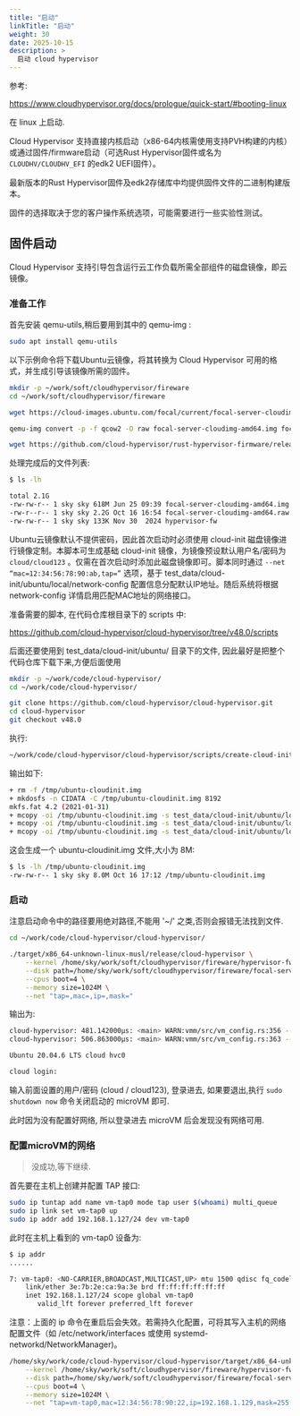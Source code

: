 ```yaml
---
title: "启动"
linkTitle: "启动"
weight: 30
date: 2025-10-15
description: >
  启动 cloud hypervisor
---
```


参考:

https://www.cloudhypervisor.org/docs/prologue/quick-start/#booting-linux

在 linux 上启动.

Cloud Hypervisor 支持直接内核启动（x86-64内核需使用支持PVH构建的内核）或通过固件/firmware启动（可选Rust Hypervisor固件或名为 `CLOUDHV/CLOUDHV_EFI` 的edk2 UEFI固件）。

最新版本的Rust Hypervisor固件及edk2存储库中均提供固件文件的二进制构建版本。

固件的选择取决于您的客户操作系统选项，可能需要进行一些实验性测试。


## 固件启动

Cloud Hypervisor 支持引导包含运行云工作负载所需全部组件的磁盘镜像，即云镜像。

### 准备工作

首先安装 qemu-utils,稍后要用到其中的 qemu-img :

```bash
sudo apt install qemu-utils
```

以下示例命令将下载Ubuntu云镜像，将其转换为 Cloud Hypervisor 可用的格式，并生成引导该镜像所需的固件。

```bash
mkdir -p ~/work/soft/cloudhypervisor/fireware
cd ~/work/soft/cloudhypervisor/fireware

wget https://cloud-images.ubuntu.com/focal/current/focal-server-cloudimg-amd64.img

qemu-img convert -p -f qcow2 -O raw focal-server-cloudimg-amd64.img focal-server-cloudimg-amd64.raw

wget https://github.com/cloud-hypervisor/rust-hypervisor-firmware/releases/download/0.5.0/hypervisor-fw
```

处理完成后的文件列表:

```bash
$ ls -lh    

total 2.1G
-rw-rw-r-- 1 sky sky 618M Jun 25 09:39 focal-server-cloudimg-amd64.img
-rw-r--r-- 1 sky sky 2.2G Oct 16 16:54 focal-server-cloudimg-amd64.raw
-rw-rw-r-- 1 sky sky 133K Nov 30  2024 hypervisor-fw
```

Ubuntu云镜像默认不提供密码，因此首次启动时必须使用 cloud-init 磁盘镜像进行镜像定制。本脚本可生成基础 cloud-init 镜像，为镜像预设默认用户名/密码为 `cloud/cloud123` 。仅需在首次启动时添加此磁盘镜像即可。脚本同时通过 `--net “mac=12:34:56:78:90:ab,tap=”` 选项，基于 test_data/cloud-init/ubuntu/local/network-config 配置信息分配默认IP地址。随后系统将根据 network-config 详情启用匹配MAC地址的网络接口。

准备需要的脚本, 在代码仓库根目录下的 scripts 中:

https://github.com/cloud-hypervisor/cloud-hypervisor/tree/v48.0/scripts

后面还要使用到 test_data/cloud-init/ubuntu/ 目录下的文件, 因此最好是把整个代码仓库下载下来,方便后面使用

```bash
mkdir -p ~/work/code/cloud-hypervisor/
cd ~/work/code/cloud-hypervisor/

git clone https://github.com/cloud-hypervisor/cloud-hypervisor.git
cd cloud-hypervisor
git checkout v48.0
```

执行:

```bash
~/work/code/cloud-hypervisor/cloud-hypervisor/scripts/create-cloud-init.sh
```

输出如下:

```bash
+ rm -f /tmp/ubuntu-cloudinit.img
+ mkdosfs -n CIDATA -C /tmp/ubuntu-cloudinit.img 8192
mkfs.fat 4.2 (2021-01-31)
+ mcopy -oi /tmp/ubuntu-cloudinit.img -s test_data/cloud-init/ubuntu/local/user-data ::
+ mcopy -oi /tmp/ubuntu-cloudinit.img -s test_data/cloud-init/ubuntu/local/meta-data ::
+ mcopy -oi /tmp/ubuntu-cloudinit.img -s test_data/cloud-init/ubuntu/local/network-config ::
```

这会生成一个 ubuntu-cloudinit.img 文件,大小为 8M:

```bash
$ ls -lh /tmp/ubuntu-cloudinit.img
-rw-rw-r-- 1 sky sky 8.0M Oct 16 17:12 /tmp/ubuntu-cloudinit.img
```

### 启动

注意启动命令中的路径要用绝对路径,不能用 '~/' 之类,否则会报错无法找到文件.

```bash
cd ~/work/code/cloud-hypervisor/cloud-hypervisor/

./target/x86_64-unknown-linux-musl/release/cloud-hypervisor \
	--kernel /home/sky/work/soft/cloudhypervisor/fireware/hypervisor-fw \
	--disk path=/home/sky/work/soft/cloudhypervisor/fireware/focal-server-cloudimg-amd64.raw path=/tmp/ubuntu-cloudinit.img \
	--cpus boot=4 \
	--memory size=1024M \
	--net "tap=,mac=,ip=,mask="
```

输出为:

```bash
cloud-hypervisor: 481.142000µs: <main> WARN:vmm/src/vm_config.rs:356 -- Deprecation warning: No IP address provided. A default IP address is assigned. This behavior will be deprecated soon.
cloud-hypervisor: 506.863000µs: <main> WARN:vmm/src/vm_config.rs:363 -- Deprecation warning: No network mask provided. A default network mask is assigned. This behavior will be deprecated soon.

Ubuntu 20.04.6 LTS cloud hvc0

cloud login:
```

输入前面设置的用户/密码 (cloud / cloud123), 登录进去, 如果要退出,执行 `sudo shutdown now` 命令关闭启动的 microVM 即可.

此时因为没有配置好网络, 所以登录进去 microVM 后会发现没有网络可用.

### 配置microVM的网络

> 没成功,等下继续.

首先要在主机上创建并配置 TAP 接口:

```bash
sudo ip tuntap add name vm-tap0 mode tap user $(whoami) multi_queue
sudo ip link set vm-tap0 up
sudo ip addr add 192.168.1.127/24 dev vm-tap0
```

此时在主机上看到的 vm-tap0 设备为:

```bash
$ ip addr
......

7: vm-tap0: <NO-CARRIER,BROADCAST,MULTICAST,UP> mtu 1500 qdisc fq_codel state DOWN group default qlen 1000
    link/ether 3e:7b:2e:ca:9a:3e brd ff:ff:ff:ff:ff:ff
    inet 192.168.1.127/24 scope global vm-tap0
       valid_lft forever preferred_lft forever
```

注意：上面的 ip 命令在重启后会失效。若需持久化配置，可将其写入主机的网络配置文件（如 /etc/network/interfaces 或使用 systemd-networkd/NetworkManager)。


```bash
/home/sky/work/code/cloud-hypervisor/cloud-hypervisor/target/x86_64-unknown-linux-musl/release/cloud-hypervisor \
	--kernel /home/sky/work/soft/cloudhypervisor/fireware/hypervisor-fw \
	--disk path=/home/sky/work/soft/cloudhypervisor/fireware/focal-server-cloudimg-amd64.raw path=/tmp/ubuntu-cloudinit.img \
	--cpus boot=4 \
	--memory size=1024M \
	--net "tap=vm-tap0,mac=12:34:56:78:90:22,ip=192.168.1.129,mask=255.255.255.0"
```

